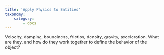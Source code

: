 ```yaml
---
title: 'Apply Physics to Entities'
taxonomy:
    category:
        - docs
---
```

Velocity, damping, bounciness, friction, density, gravity, acceleration. What are they, and how do they work together to define the behavior of the object?